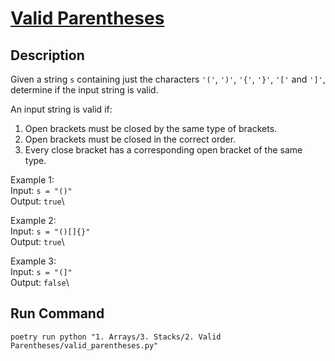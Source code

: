# [Valid Parentheses](https://leetcode.com/problems/valid-parentheses/)

## Description
Given a string `s` containing just the characters `'('`, `')'`, `'{'`, `'}'`, `'['` and `']'`, determine if the input string is valid.

An input string is valid if:
1. Open brackets must be closed by the same type of brackets.
2. Open brackets must be closed in the correct order.
3. Every close bracket has a corresponding open bracket of the same type.

Example 1:\
Input: `s = "()"`\
Output: `true`\

Example 2:\
Input: `s = "()[]{}"`\
Output: `true`\

Example 3:\
Input: `s = "(]"`\
Output: `false`\

## Run Command
`poetry run python "1. Arrays/3. Stacks/2. Valid Parentheses/valid_parentheses.py"`